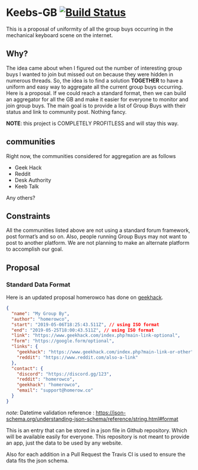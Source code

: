 # Keebs-GB [![Build Status](https://travis-ci.org/zekth/Keebs-GB.svg?branch=master)](https://travis-ci.org/zekth/Keebs-GB)

This is a proposal of uniformity of all the group buys occurring in the mechanical keyboard scene on the internet.

## Why?

The idea came about when I figured out the number of interesting group buys I wanted to join but missed out on because they were hidden in numerous threads. So, the idea is to find a solution **TOGETHER** to have a uniform and easy way to aggregate all the current group buys occurring. Here is a proposal. If we could reach a standard format, then we can build an aggregator for all the GB and make it easier for everyone to monitor and join group buys. The main goal is to provide a list of Group Buys with their status and link to community post. Nothing fancy.

**NOTE**: this project is COMPLETELY PROFITLESS and will stay this way.

## communities

Right now, the communities considered for aggregation are as follows

- Geek Hack
- Reddit
- Desk Authority
- Keeb Talk

Any others?

## Constraints

All the communities listed above are not using a standard forum framework, post format’s and so on. Also, people running Group Buys may not want to post to another platform. We are not planning to make an alternate platform to accomplish our goal.

## Proposal

### Standard Data Format

Here is an updated proposal homerowco has done on [geekhack](https://geekhack.org/index.php?topic=57761.msg2759293#msg2759293).

```json
{
  "name": "My Group By",
  "author": "homerowco",
  "start": "2019-05-06T18:25:43.511Z", // using ISO format 
  "end": "2019-05-25T18:00:43.511Z", // using ISO format 
  "link": "https://www.geekhack.com/index.php?main-link-optional",
  "form": "https://google.form/optional",
  "links": {
    "geekhack": "https://www.geekhack.com/index.php?main-link-or-other",
    "reddit": "https://www.reddit.com/also-a-link"
  },
  "contact": {
    "discord": "https://discord.gg/123",
    "reddit": "homerowco",
    "geekhack": "homerowco",
    "email": "support@homerow.co"
  }
}
```
_note_: Datetime validation reference : https://json-schema.org/understanding-json-schema/reference/string.html#format

This is an entry that can be stored in a json file in Github repository. Which will be available easily for everyone. This repository is not meant to provide an app, just the data to be used by any website.

Also for each addition in a Pull Request the Travis CI is used to ensure the data fits the json schema.